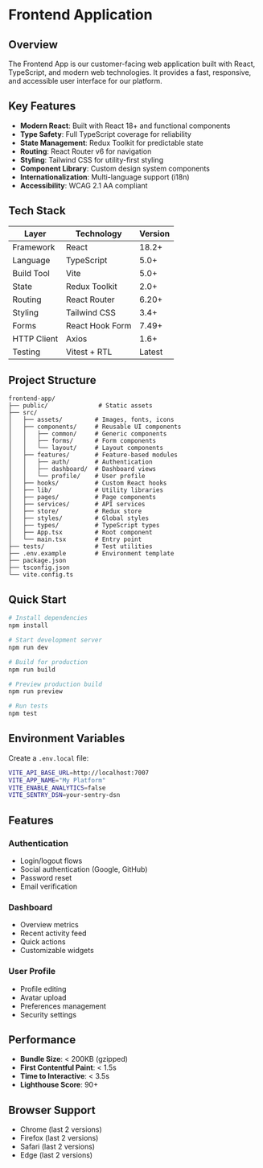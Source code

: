 # Frontend Application

## Overview

The Frontend App is our customer-facing web application built with React, TypeScript, and modern web technologies. It provides a fast, responsive, and accessible user interface for our platform.

## Key Features

- **Modern React**: Built with React 18+ and functional components
- **Type Safety**: Full TypeScript coverage for reliability
- **State Management**: Redux Toolkit for predictable state
- **Routing**: React Router v6 for navigation
- **Styling**: Tailwind CSS for utility-first styling
- **Component Library**: Custom design system components
- **Internationalization**: Multi-language support (i18n)
- **Accessibility**: WCAG 2.1 AA compliant

## Tech Stack

| Layer | Technology | Version |
|-------|------------|---------|
| Framework | React | 18.2+ |
| Language | TypeScript | 5.0+ |
| Build Tool | Vite | 5.0+ |
| State | Redux Toolkit | 2.0+ |
| Routing | React Router | 6.20+ |
| Styling | Tailwind CSS | 3.4+ |
| Forms | React Hook Form | 7.49+ |
| HTTP Client | Axios | 1.6+ |
| Testing | Vitest + RTL | Latest |

## Project Structure

```
frontend-app/
├── public/              # Static assets
├── src/
│   ├── assets/         # Images, fonts, icons
│   ├── components/     # Reusable UI components
│   │   ├── common/     # Generic components
│   │   ├── forms/      # Form components
│   │   └── layout/     # Layout components
│   ├── features/       # Feature-based modules
│   │   ├── auth/       # Authentication
│   │   ├── dashboard/  # Dashboard views
│   │   └── profile/    # User profile
│   ├── hooks/          # Custom React hooks
│   ├── lib/            # Utility libraries
│   ├── pages/          # Page components
│   ├── services/       # API services
│   ├── store/          # Redux store
│   ├── styles/         # Global styles
│   ├── types/          # TypeScript types
│   ├── App.tsx         # Root component
│   └── main.tsx        # Entry point
├── tests/              # Test utilities
├── .env.example        # Environment template
├── package.json
├── tsconfig.json
└── vite.config.ts
```

## Quick Start

```bash
# Install dependencies
npm install

# Start development server
npm run dev

# Build for production
npm run build

# Preview production build
npm run preview

# Run tests
npm test
```

## Environment Variables

Create a `.env.local` file:

```bash
VITE_API_BASE_URL=http://localhost:7007
VITE_APP_NAME="My Platform"
VITE_ENABLE_ANALYTICS=false
VITE_SENTRY_DSN=your-sentry-dsn
```

## Features

### Authentication
- Login/logout flows
- Social authentication (Google, GitHub)
- Password reset
- Email verification

### Dashboard
- Overview metrics
- Recent activity feed
- Quick actions
- Customizable widgets

### User Profile
- Profile editing
- Avatar upload
- Preferences management
- Security settings

## Performance

- **Bundle Size**: < 200KB (gzipped)
- **First Contentful Paint**: < 1.5s
- **Time to Interactive**: < 3.5s
- **Lighthouse Score**: 90+

## Browser Support

- Chrome (last 2 versions)
- Firefox (last 2 versions)
- Safari (last 2 versions)
- Edge (last 2 versions)
